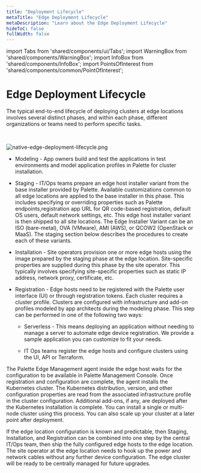 ```yaml
---
title: "Deployment Lifecycle"
metaTitle: "Edge Deployment Lifecycle"
metaDescription: "Learn about the Edge Deployment Lifecycle"
hideToC: false
fullWidth: false
---
```


import Tabs from 'shared/components/ui/Tabs';
import WarningBox from 'shared/components/WarningBox';
import InfoBox from 'shared/components/InfoBox';
import PointsOfInterest from 'shared/components/common/PointOfInterest';

# Edge Deployment Lifecycle

The typical end-to-end lifecycle of deploying clusters at edge locations involves several distinct phases, and within each phase, different organizations or teams need to perform specific tasks.
 
 <br />

 ![native-edge-deployment-lifecycle.png](/native-edge-deployment-lifecycle.png)

* Modeling - App owners build and test the applications in test environments and model application profiles in Palette for cluster installation.


* Staging - IT/Ops teams prepare an edge host installer variant from the base installer provided by Palette. Available customizations common to all edge locations are applied to the base installer in this phase. This includes specifying or overriding properties such as Palette endpoints,registration app URL for QR code-based registration, default OS users, default network settings, etc. This edge host installer variant is then shipped to all site locations. The Edge Installer Variant can be an ISO (bare-metal), OVA (VMware),  AMI (AWS), or QCOW2 (OpenStack or MaaS). The staging section below describes the procedures to create each of these variants.


* Installation - Site operators provision one or more edge hosts using the image prepared by the staging phase at the edge location. Site-specific properties are supplied during this phase by the site operator. This typically involves specifying site-specific properties such as static IP address, network proxy, certificate, etc.


* Registration - Edge hosts need to be registered with the Palette user interface (UI) or through registration tokens. Each cluster requires a cluster profile. Clusters are configured with infrastructure and add-on profiles modeled by app architects during the modeling phase. This step can be performed in one of the following two ways:

  * Serverless - This means deploying an application without needing to manage a server to automate edge device registration. We provide a sample application you can customize to fit your needs.

  * IT Ops teams register the edge hosts and configure clusters using the UI, API or Terraform.

The Palette Edge Management agent inside the edge host waits for the configuration to be available in Palette Management Console. Once registration and configuration are complete, the agent installs the Kubernetes cluster. The Kubernetes distribution, version, and other configuration properties are read from the associated infrastructure profile in the cluster configuration. Additional add-ons, if any, are deployed after the Kubernetes installation is complete. You can install a single or multi-node cluster using this process. You can also scale up your cluster at a later point after deployment.

If the edge location configuration is known and predictable, then Staging, Installation, and Registration can be combined into one step by the central IT/Ops team,  then ship the fully configured edge hosts to the edge location. The site operator at the edge location needs to hook up the power and network cables without any further device configuration. The edge cluster will be ready to be centrally managed for future upgrades.

<br />
